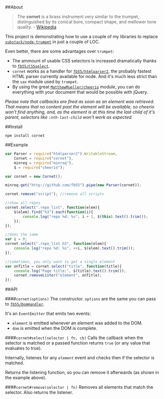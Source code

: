 ##About

> The __cornet__ is a brass instrument very similar to the trumpet, distinguished by its conical bore, compact shape, and mellower tone quality. - [Wikipedia](http://en.wikipedia.org/wiki/Cornet)

This project is demonstrating how to use a couple of my libraries to replace [`substack/node-trumpet`](https://github.com/substack/node-trumpet) in just a couple of LOC.

Even better, there are some advantages over `trumpet`:

* The ammount of usable CSS selectors is increased dramatically thanks to [`fb55/CSSselect`](https://github.com/fb55/CSSselect).
* `cornet` works as a handler for [`fb55/htmlparser2`](https://github.com/fb55/htmlparser2), the probably fastest HTML parser currently available for node. And it's much less strict than the `sax` module used by `trumpet`.
* By using the great [`MatthewMueller/cheerio`](https://github.com/MatthewMueller/cheerio) module, you can do everything with your document that would be possible with jQuery.

_Please note that callbacks are fired as soon as an element was retrieved. That means that no content past the element will be available, so cheerio won't find anything, and, as the element is at this time the last child of it's parent, selectors like `:nth-last-child` won't work as expected._

##Install

	npm install cornet

##Example

```js
var Parser = require("htmlparser2").WritableStream,
    Cornet = require("cornet"),
    minreq = require("minreq"),
    $ = require("cheerio");

var cornet = new Cornet();

minreq.get("http://github.com/fb55").pipe(new Parser(cornet));

cornet.remove("script"); //remove all scripts

//show all repos
cornet.select(".repo_list", function(elem){
	$(elem).find("h3").each(function(i){
		console.log("repo %d: %s", i + 1, $(this).text().trim());
	});
});

//does the same
var i = 0;
cornet.select(".repo_list h3", function(elem){
	console.log("repo %d: %s", ++i, $(elem).text().trim());
});

//sometimes, you only want to get a single element
var onTitle = cornet.select("title", function(title){
	console.log("Page title:", $(title).text().trim());
	cornet.removeLister("element", onTitle);
});
```

##API

####`cornet(options)`
The constructor. `options` are the same you can pass to [`fb55/DomHandler`](https://github.com/fb55/DomHandler).

It's an `EventEmitter` that emits two events:

* `element` is emitted whenever an element was added to the DOM.
* `dom` is emitted when the DOM is complete.

####`cornet#select(selector | fn, cb)`
Calls the callback when the selector is matched or a passed function returns `true` (or any value that evaluates to true).

Internally, listenes for any `element` event and checks then if the selector is matched.

Returns the listening function, so you can remove it afterwards (as shown in the example above).

####`cornet#remove(selector | fn)`
Removes all elements that match the selector. Also returns the listener.
